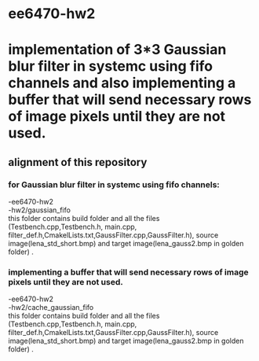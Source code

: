 # ee6470-hw2
# implementation of 3*3 Gaussian blur filter in systemc using fifo channels and also implementing a buffer that will send necessary rows of image pixels until they are not used.  
## alignment of this repository  
### for Gaussian blur filter in systemc using fifo channels:
-ee6470-hw2  
-hw2/gaussian_fifo  
this folder contains build folder and all the files (Testbench.cpp,Testbench.h, main.cpp, filter_def.h,CmakelLists.txt,GaussFilter.cpp,GaussFilter.h), source image(lena_std_short.bmp) and target image(lena_gauss2.bmp in golden folder) .  

### implementing a buffer that will send necessary rows of image pixels until they are not used.   
-ee6470-hw2   
-hw2/cache_gaussian_fifo  
this folder contains build folder and all the files (Testbench.cpp,Testbench.h, main.cpp, filter_def.h,CmakelLists.txt,GaussFilter.cpp,GaussFilter.h), source image(lena_std_short.bmp) and target image(lena_gauss2.bmp in golden folder) .
